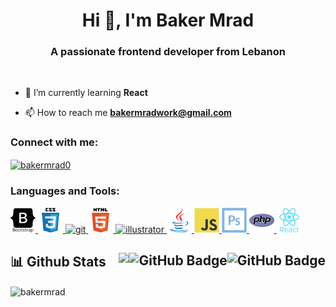 <!-- ![MasterHead](https://img.freepik.com/free-vector/application-development-banner_1325-399.jpg?w=1800&t=st=1654499266~exp=1654499866~hmac=ea8bcce4a7b79208a6d93f13fac8b09c8d2a68b402fd08acfaec22d1928cc679) -->
<h1 align="center">Hi 👋, I'm Baker Mrad</h1>

<h3 align="center">A passionate frontend developer from Lebanon</h3>

<!-- <p align="left"> <img src="https://komarev.com/ghpvc/?username=bakermrad&label=Profile%20views&color=0e75b6&style=flat" alt="bakermrad" /> </p> -->

<p align="left"> <a href="https://twitter.com/" target="blank"><img src="https://img.shields.io/twitter/follow/?logo=twitter&style=for-the-badge" alt="" /></a> </p>

- 🌱 I’m currently learning **React**

- 📫 How to reach me **bakermradwork@gmail.com**

<h3 align="left">Connect with me:</h3>
<p align="left">
<a href="https://instagram.com/bakermrad0" target="blank"><img align="center" src="https://raw.githubusercontent.com/rahuldkjain/github-profile-readme-generator/master/src/images/icons/Social/instagram.svg" alt="bakermrad0" height="30" width="40" /></a>
</p>

<h3 align="left">Languages and Tools:</h3>
<p align="left"> <a href="https://getbootstrap.com" target="_blank" rel="noreferrer"> <img src="https://raw.githubusercontent.com/devicons/devicon/master/icons/bootstrap/bootstrap-plain-wordmark.svg" alt="bootstrap" width="40" height="40"/> </a> <a href="https://www.w3schools.com/css/" target="_blank" rel="noreferrer"> <img src="https://raw.githubusercontent.com/devicons/devicon/master/icons/css3/css3-original-wordmark.svg" alt="css3" width="40" height="40"/> </a> <a href="https://git-scm.com/" target="_blank" rel="noreferrer"> <img src="https://www.vectorlogo.zone/logos/git-scm/git-scm-icon.svg" alt="git" width="40" height="40"/> </a> <a href="https://www.w3.org/html/" target="_blank" rel="noreferrer"> <img src="https://raw.githubusercontent.com/devicons/devicon/master/icons/html5/html5-original-wordmark.svg" alt="html5" width="40" height="40"/> </a> <a href="https://www.adobe.com/in/products/illustrator.html" target="_blank" rel="noreferrer"> <img src="https://www.vectorlogo.zone/logos/adobe_illustrator/adobe_illustrator-icon.svg" alt="illustrator" width="40" height="40"/> </a> <a href="https://www.java.com" target="_blank" rel="noreferrer"> <img src="https://raw.githubusercontent.com/devicons/devicon/master/icons/java/java-original.svg" alt="java" width="40" height="40"/> </a> <a href="https://developer.mozilla.org/en-US/docs/Web/JavaScript" target="_blank" rel="noreferrer"> <img src="https://raw.githubusercontent.com/devicons/devicon/master/icons/javascript/javascript-original.svg" alt="javascript" width="40" height="40"/> </a> <a href="https://www.photoshop.com/en" target="_blank" rel="noreferrer"> <img src="https://raw.githubusercontent.com/devicons/devicon/master/icons/photoshop/photoshop-line.svg" alt="photoshop" width="40" height="40"/> </a> <a href="https://www.php.net" target="_blank" rel="noreferrer"> <img src="https://raw.githubusercontent.com/devicons/devicon/master/icons/php/php-original.svg" alt="php" width="40" height="40"/> </a> <a href="https://reactjs.org/" target="_blank" rel="noreferrer"> <img src="https://raw.githubusercontent.com/devicons/devicon/master/icons/react/react-original-wordmark.svg" alt="react" width="40" height="40"/> </a> </p>







## 📊 Github Stats <img align="right" src="https://img.shields.io/github/stars/bakermrad?label=Stars&style=social" alt="GitHub Badge"> <a href="https://github.com/bakermrad?tab=followers"><img align="right" src="https://img.shields.io/github/followers/bakermrad?label=Followers&style=social" alt="GitHub Badge"></a> <a href="https://github.com/bakermrad">  <img align="right" src="https://komarev.com/ghpvc/?username=bakermrad"></a>
<!-- 
<p>
  <img align="right"
    src="https://github-readme-stats.vercel.app/api/top-langs/?username=bakermrad&langs_count=8&theme=react" />
</p>

<a href="https://github.com/bakermrad"><img alt="bakermrad's Github Stats"
    src="https://github-readme-stats.vercel.app/api?username=bakermrad&show_icons=true&count_private=true&theme=react&bg_color=151515" /></a> -->

<p><img align="center" src="https://github-readme-streak-stats.herokuapp.com/?user=bakermrad&theme=black-ice"
    alt="bakermrad" /></p>

<br />


